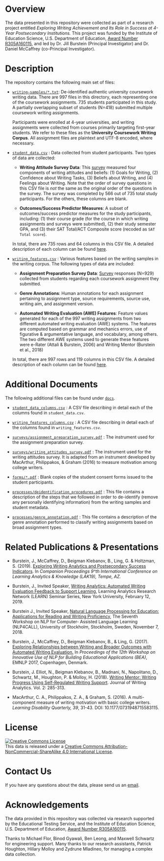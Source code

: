 # Overview

The data presented in this repository were collected as part of a research project entitled _Exploring Writing Achievement and Its Role in Success at 4-Year Postsecondary Institutions._ This project was funded by the Institute of Education Science, U.S. Department of Education, [Award Number R305A160115](https://ies.ed.gov/funding/grantsearch/details.asp?ID=1807), and led by Dr. Jill Burstein (Principal Investigator) and Dr. Daniel McCaffrey (co-Principal Investigator). 

# Description

The repository contains the following main set of files:

- [`writing-samples/*.txt`](writing-samples): De-identified authentic university coursework writing data. There are 997 files in this directory, each representing one of the coursework assignments. 735 students participated in this study. A partially overlapping subset of students (N=418) submitted multiple coursework writing assignments. 

  Participants were enrolled at 4-year universities, and writing assignments were collected from courses primarily targeting first-year students. We refer to these files as the **University Coursework Writing Corpus**.  All assignment files are plaintext and UTF-8 encoded, where necessary.

- [`student_data.csv`](student_data.csv) : Data collected from student participants. Two types of data are collected: 
    - **Writing Attitude Survey Data**: This [survey](docs/surveys/writing_attitudes_survey.pdf) measured four components of writing attitudes and beliefs: (1) Goals for Writing, (2) Confidence about Writing Tasks, (3) Beliefs about Writing, and (4) Feelings about Writing. Note that the order of survey questions in this CSV file is _not_ the same as the original order of the questions in the survey. The survey was completed by 566 out of 735 total study participants. For the others, these columns are blank.

    - **Outcomes/Success Predictor Measures**:  A subset of outcomes/success predictor measures for the study participants, including: (1) their course grade (for the course in which writing assignments and surveys were submitted), (2) their study semester GPA, and (3) their SAT Total/ACT Composite score (recoded as `SAT Total score`).

  In total, there are 735 rows and 64 columns in this CSV file. A detailed description of each column can be found [here](docs/student_data_columns.csv).

- [`writing_features.csv`](writing_features.csv) : Various features based on the writing samples in the writing corpus. The following types of data are included:
    - **Assignment Preparation Survey Data**: [Survey](docs/surveys/assignment_preparation_survey.pdf) responses (N=929) collected from students regarding each coursework assignment they submitted. 

    - **Genre Annotations**: Human annotations for each assignment pertaining to assignment type, source requirements, source use, writing aim, and assignment version. 
 
    - **Automated Writing Evaluation (AWE) Features**:  Feature values generated for each of the 997 writing assignments from two different automated writing evaluation (AWE) systems. The features are computed based on grammar and mechanics errors, use of figurative & argumentative language, and vocabulary, among others. The two different AWE systems used to generate these features were e-Rater (Attali & Burstein, 2006) and Writing Mentor (Burstein et al., 2018)

  In total, there are 997 rows and 119 columns in this CSV file. A detailed description of each column can be found [here](docs/writing_features_columns.csv).


# Additional Documents

The following additional files can be found under [`docs`](docs).

- [`student_data_columns.csv`](docs/student_data_columns.csv) : A CSV file describing in detail each of the columns found in `student_data.csv`. 

- [`writing_features_columns.csv`](docs/writing_features_columns.csv) : A CSV file describing in detail each of the columns found in `writing_features.csv`. 

- [`surveys/assignment_preparation_survey.pdf`](docs/surveys/assignment_preparation_survey.pdf) : The instrument used for the assignment preparation survey. 

- [`surveys/writing_attitudes_survey.pdf`](docs/surveys/writing_attitudes_survey.pdf) : The instrument used for the writing attitudes survey. It is adapted from an instrument developed by MacArthur, Philippakos, & Graham (2016) to measure motivation among college writers. 

- [`forms/*.pdf`](docs/forms) : Blank copies of the student consent forms issued to the student participants.

- [`processes/deidentification_procedures.pdf`](docs/processes/deidentification_procedures.pdf) : This file contains a description of the steps that we followed in order to de-identify (remove any personally identifying information) from the writing samples and student metadata.

- [`processes/genre_annotation.pdf`](docs/processes/genre_annotation.pdf) : This file contains a description of the genre annotation performed to classify writing assignments based on broad assignment types.

# Related Publications & Presentations

- Burstein, J., McCaffrey, D., Beigman Klebanov, B., Ling, G. & Holtzman, S. (2019). [Exploring Writing Analytics and Postsecondary Success Indicators](https://eric.ed.gov/?q=%22%22&ff1=subWriting+Research&ff2=eduPostsecondary+Education&id=ED598690). In *Companion Proceedings 9^th International Conference on Learning Analytics & Knowledge (LAK19), Tempe, AZ.*

- Burstein, J., Invited Speaker, [Writing Analytics: Automated Writing Evaluation Feedback to Support Learning](https://events.nyu.edu/#!view/event/event_id/223975), Learning Analytics Research Network (LEARN) Seminar Series, New York University, February 12, 2019.

- Burstein J., Invited Speaker, [Natural Language Processing for Education: Applications for Reading and Writing Proficiency](https://spraakbanken.gu.se/larka/nlp4call7/NLP4CALL_slides_5.pdf), The Seventh Workshop on NLP for Computer- Assisted Language Learning (NLP4CALL), University of Stockholm, Stockholm, Sweden, November 7, 2018.

- Burstein, J., McCaffrey, D., Beigman Klebanov, B., & Ling, G. (2017). [Exploring Relationships between Writing and Broader Outcomes with Automated Writing Evaluation.](http://www.google.com/url?q=http%3A%2F%2Fwww.aclweb.org%2Fanthology%2FW%2FW17%2FW17-5011.pdf&sa=D&sntz=1&usg=AFQjCNHTJ-5a32cTH4-Pj1h06GtAFZ-jUA) In *Proceedings of the 12th Workshop on Innovative Use of NLP for Building Educational Applications (BEA)*, EMNLP 2017, Copenhagen, Denmark.

- Burstein, J. Elliot, N., Beigman Klebanov, B., Madnani, N., Napolitano, D., Schwartz, M., Houghton, P. & Molloy, H. (2018).  [Writing Mentor: Writing Progress Using Self-Regulated Writing Support](https://journals.colostate.edu/index.php/analytics/article/view/213).  Journal of Writing Analytics. Vol. 2: 285-313.

- MacArthur, C. A., Philippakos, Z. A., & Graham, S. (2016). A multi-component measure of writing motivation with basic college writers. *Learning Disability Quarterly, 39*, 31-43. DOI: 10.1177/0731948715583115.

# License

<a rel="license" href="http://creativecommons.org/licenses/by-nc-sa/4.0/"><img alt="Creative Commons License" style="border-width:0" src="https://i.creativecommons.org/l/by-nc-sa/4.0/88x31.png" /></a><br />This data is released under a <a rel="license" href="http://creativecommons.org/licenses/by-nc-sa/4.0/">Creative Commons Attribution-NonCommercial-ShareAlike 4.0 International License</a>.

# Contact Us

If you have any questions about the data, please send us an [email](mailto:ETS_IES_WAVES@ets.org?cc=hmolloy@ets.org,phoughton@ets.org,zmladineo@ets.org&subject=IES%20Writing%20Achievement%20Data).

# Acknowledgements

The data provided in this repository was collected via research supported by the Educational Testing Service, and the Institute of Education Science, U.S. Department of Education, [Award Number R305A160115](https://ies.ed.gov/funding/grantsearch/details.asp?ID=1807).

Thanks to Michael Flor, Binod Gyawali, Ben Leong, and Maxwell Schwartz for engineering support. Many thanks to our research assistants, Patrick Houghton, Hillary Molloy and Zydrune Mladineo, for managing a complex data collection.
